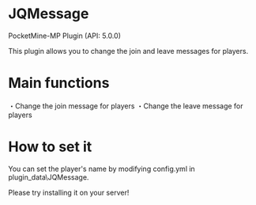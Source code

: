 # JQMessage
PocketMine-MP Plugin (API: 5.0.0)

This plugin allows you to change the join and leave messages for players.

# Main functions
・Change the join message for players
・Change the leave message for players

# How to set it
You can set the player's name by modifying config.yml in plugin_data\JQMessage.

Please try installing it on your server!
